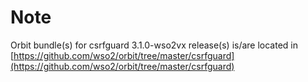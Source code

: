 # Note

Orbit bundle(s) for csrfguard 3.1.0-wso2vx release(s) is/are located in [https://github.com/wso2/orbit/tree/master/csrfguard](https://github.com/wso2/orbit/tree/master/csrfguard) 
